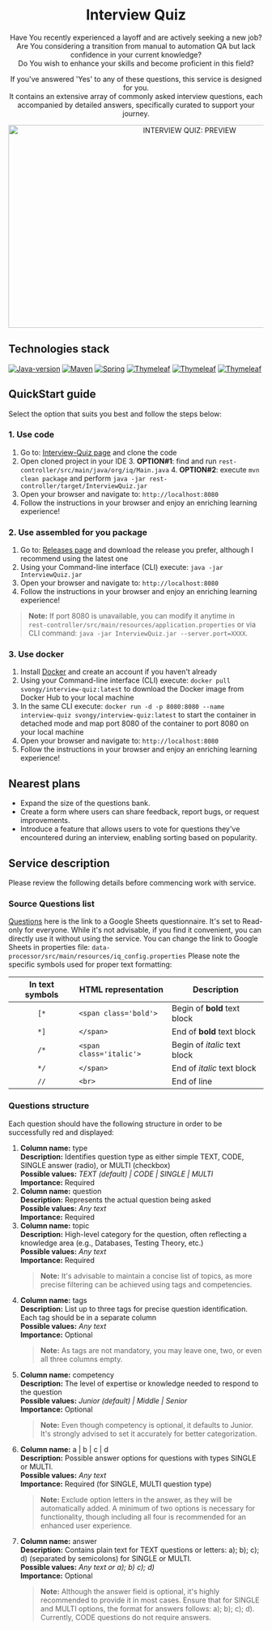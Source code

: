 <div align="center">
   <h1>Interview Quiz</h1>

   <p>
   Have You recently experienced a layoff and are actively seeking a new job? <br>
   Are You considering a transition from manual to automation QA but lack confidence in your current knowledge? <br>
   Do You wish to enhance your skills and become proficient in this field?

   If you've answered 'Yes' to any of these questions, this service is designed for you.<br>
   It contains an extensive array of commonly asked interview questions, each accompanied by detailed answers, specifically
   curated to support your journey.
   </p>

   <a href="https://youtu.be/d-tAG5Unyw0" target="_blank">
   <img width="700" height="400" src="https://i.ytimg.com/vi/d-tAG5Unyw0/hqdefault.jpg" alt="INTERVIEW QUIZ: PREVIEW">
   </a>
</div>

## Technologies stack

[![Java-version](https://img.shields.io/badge/Java-17-green.svg)](https://shields.io/)
[![Maven](https://img.shields.io/badge/Maven-blue.svg)](https://shields.io/)
[![Spring](https://img.shields.io/badge/Spring-green.svg)](https://shields.io/)
[![Thymeleaf](https://img.shields.io/badge/Thymeleaf-HTML-purple.svg)](https://shields.io/)
[![Thymeleaf](https://img.shields.io/badge/Thymeleaf-CSS-purple.svg)](https://shields.io/)
[![Thymeleaf](https://img.shields.io/badge/Thymeleaf-JavaScript-purple.svg)](https://shields.io/)

## QuickStart guide
Select the option that suits you best and follow the steps below:

### 1. Use code
1. Go to: [Interview-Quiz page](https://github.com/Svongy/interview-quiz) and clone the code
2. Open cloned project in your IDE
   3. **OPTION#1**: find and run `rest-controller/src/main/java/org/iq/Main.java`
   4. **OPTION#2**: execute `mvn clean package` and perform `java -jar rest-controller/target/InterviewQuiz.jar`
5. Open your browser and navigate to: `http://localhost:8080`
6. Follow the instructions in your browser and enjoy an enriching learning experience!

### 2. Use assembled for you package
1. Go to: [Releases page](https://github.com/Svongy/interview-quiz/releases) and download the release you prefer, although I recommend using the latest one
2. Using your Command-line interface (CLI) execute: `java -jar InterviewQuiz.jar`
3. Open your browser and navigate to: `http://localhost:8080`
4. Follow the instructions in your browser and enjoy an enriching learning experience!
> **Note:** If port 8080 is unavailable, you can modify it anytime in\
> `rest-controller/src/main/resources/application.properties` or via CLI command: `java -jar InterviewQuiz.jar --server.port=XXXX`.

### 3. Use docker
1. Install [Docker](https://www.docker.com/) and create an account if you haven't already
2. Using your Command-line interface (CLI) execute: `docker pull svongy/interview-quiz:latest` to download the Docker image from Docker Hub to your local machine
3. In the same CLI execute: `docker run -d -p 8080:8080 --name interview-quiz svongy/interview-quiz:latest` to start the container in detached mode and map port 8080 of the container to port 8080 on your local machine
4. Open your browser and navigate to: `http://localhost:8080`
5. Follow the instructions in your browser and enjoy an enriching learning experience!

## Nearest plans
- Expand the size of the questions bank.
- Create a form where users can share feedback, report bugs, or request improvements.
- Introduce a feature that allows users to vote for questions they've encountered during an interview, enabling sorting based on popularity.

## Service description
Please review the following details before commencing work with service.

### Source Questions list
[Questions](https://docs.google.com/spreadsheets/d/1tTxdiZmLXSZoEafm-QHPNIcVAW11ahjw-JMwGvaTPPE/edit?usp=sharing)
here is the link to a Google Sheets questionnaire. It's set to Read-only for everyone.
While it's not advisable, if you find it convenient, you can directly use it without using the service.
You can change the link to Google Sheets in properties file: `data-processor/src/main/resources/iq_config.properties`
Please note the specific symbols used for proper text formatting:

| In text symbols | HTML representation     | Description                  |
|:---------------:|-------------------------|------------------------------|
|      `[*`       | `<span class='bold'>`   | Begin of **bold** text block |
|      `*]`       | `</span>`               | End of **bold** text block   |
|      `/*`       | `<span class='italic'>` | Begin of *italic* text block |
|      `*/`       | `</span>`               | End of *italic* text block   |
|      `//`       | `<br>`                  | End of line                  |


### Questions structure
Each question should have the following structure in order to be successfully red and displayed:

1. **Column name:** type\
   **Description:** Identifies question type as either simple TEXT, CODE, SINGLE answer (radio), or MULTI (checkbox)\
   **Possible values:** *TEXT (default) | CODE | SINGLE | MULTI*\
   **Importance:** Required
2. **Column name:** question\
   **Description:** Represents the actual question being asked\
   **Possible values:** *Any text*\
   **Importance:** Required
3. **Column name:** topic\
   **Description:** High-level category for the question, often reflecting a knowledge area (e.g., Databases, Testing Theory, etc.)\
   **Possible values:** *Any text*\
   **Importance:** Required
   > **Note:** It's advisable to maintain a concise list of topics, as more precise filtering can be achieved using tags and competencies.
4. **Column name:** tags\
   **Description:** List up to three tags for precise question identification. Each tag should be in a separate column\
   **Possible values:** *Any text*\
   **Importance:** Optional
   > **Note:** As tags are not mandatory, you may leave one, two, or even all three columns empty.
5. **Column name:** competency\
   **Description:** The level of expertise or knowledge needed to respond to the question\
   **Possible values:** *Junior (default) | Middle | Senior*\
   **Importance:** Optional
   > **Note:** Even though competency is optional, it defaults to Junior. It's strongly advised to set it accurately for better categorization.
6. **Column name:** a | b | c | d\
   **Description:** Possible answer options for questions with types SINGLE or MULTI.\
   **Possible values:** *Any text*\
   **Importance:** Required (for SINGLE, MULTI question type)
   > **Note:** Exclude option letters in the answer, as they will be automatically added. A minimum of two options is necessary for functionality, though including all four is recommended for an enhanced user experience.
7. **Column name:** answer\
   **Description:** Contains plain text for TEXT questions or letters: a); b); c); d) (separated by semicolons) for SINGLE or MULTI.\
   **Possible values:** *Any text or a); b) c); d)*\
   **Importance:** Optional
   > **Note:** Although the answer field is optional, it's highly recommended to provide it in most cases. Ensure that for SINGLE and MULTI options, the format for answers follows: a); b); c); d). Currently, CODE questions do not require answers.